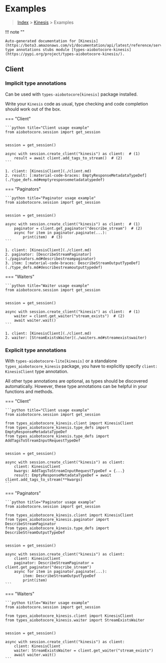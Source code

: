# Examples

> [Index](../README.md) > [Kinesis](./README.md) > Examples

!!! note ""

    Auto-generated documentation for [Kinesis](https://boto3.amazonaws.com/v1/documentation/api/latest/reference/services/kinesis.html#Kinesis)
    type annotations stubs module [types-aiobotocore-kinesis](https://pypi.org/project/types-aiobotocore-kinesis/).

## Client

### Implicit type annotations

Can be used with `types-aiobotocore[kinesis]` package installed.

Write your `Kinesis` code as usual,
type checking and code completion should work out of the box.



=== "Client"

    ```python title="Client usage example"
    from aiobotocore.session import get_session


    session = get_session()

    async with session.create_client("kinesis") as client:  # (1)
        result = await client.add_tags_to_stream()  # (2)
    ```

    1. client: [KinesisClient](./client.md)
    2. result: [:material-code-braces: EmptyResponseMetadataTypeDef](./type_defs.md#emptyresponsemetadatatypedef) 



=== "Paginators"

    ```python title="Paginator usage example"
    from aiobotocore.session import get_session


    session = get_session()

    async with session.create_client("kinesis") as client:  # (1)
        paginator = client.get_paginator("describe_stream")  # (2)
        async for item in paginator.paginate(...):
            print(item)  # (3)
    ```

    1. client: [KinesisClient](./client.md)
    2. paginator: [DescribeStreamPaginator](./paginators.md#describestreampaginator)
    3. item: [:material-code-braces: DescribeStreamOutputTypeDef](./type_defs.md#describestreamoutputtypedef) 



=== "Waiters"

    ```python title="Waiter usage example"
    from aiobotocore.session import get_session


    session = get_session()

    async with session.create_client("kinesis") as client:  # (1)
        waiter = client.get_waiter("stream_exists")  # (2)
        await waiter.wait()
    ```

    1. client: [KinesisClient](./client.md)
    2. waiter: [StreamExistsWaiter](./waiters.md#streamexistswaiter)


### Explicit type annotations

With `types-aiobotocore-lite[kinesis]`
or a standalone `types_aiobotocore_kinesis` package, you have to explicitly specify
`client: KinesisClient` type annotation.

All other type annotations are optional, as types should be discovered automatically.
However, these type annotations can be helpful in your functions and methods.


=== "Client"

    ```python title="Client usage example"
    from aiobotocore.session import get_session

    from types_aiobotocore_kinesis.client import KinesisClient
    from types_aiobotocore_kinesis.type_defs import EmptyResponseMetadataTypeDef
    from types_aiobotocore_kinesis.type_defs import AddTagsToStreamInputRequestTypeDef


    session = get_session()

    async with session.create_client("kinesis") as client:
        client: KinesisClient
        kwargs: AddTagsToStreamInputRequestTypeDef = {...}
        result: EmptyResponseMetadataTypeDef = await client.add_tags_to_stream(**kwargs)
    ```



=== "Paginators"

    ```python title="Paginator usage example"
    from aiobotocore.session import get_session

    from types_aiobotocore_kinesis.client import KinesisClient
    from types_aiobotocore_kinesis.paginator import DescribeStreamPaginator
    from types_aiobotocore_kinesis.type_defs import DescribeStreamOutputTypeDef


    session = get_session()

    async with session.create_client("kinesis") as client:
        client: KinesisClient
        paginator: DescribeStreamPaginator = client.get_paginator("describe_stream")
        async for item in paginator.paginate(...):
            item: DescribeStreamOutputTypeDef
            print(item)
    ```



=== "Waiters"

    ```python title="Waiter usage example"
    from aiobotocore.session import get_session

    from types_aiobotocore_kinesis.client import KinesisClient
    from types_aiobotocore_kinesis.waiter import StreamExistsWaiter


    session = get_session()

    async with session.create_client("kinesis") as client:
        client: KinesisClient
        waiter: StreamExistsWaiter = client.get_waiter("stream_exists")
        await waiter.wait()
    ```
